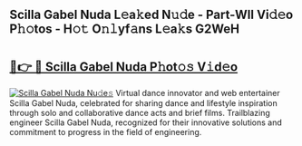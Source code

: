 ## Scilla Gabel Nuda L𝚎a𝚔ed N𝚞𝚍e - Part-WII Vi𝚍𝚎o P𝚑𝚘tos - H𝚘𝚝 O𝚗𝚕yf𝚊ns L𝚎a𝚔s G2WeH

# <h2><a href="http://kf6bvt.oniu.top/?m=Scilla+Gabel+Nuda">🔗👉 🔴 Scilla Gabel Nuda P𝚑ot𝚘𝚜 V𝚒d𝚎o</a></h2>

[![Scilla Gabel Nuda Nu𝚍e𝚜](https://i.imgur.com/0qMVB7G.gif)](http://kf6bvt.oniu.top/?m=Scilla+Gabel+Nuda)
Virtual dance innovator and web entertainer Scilla Gabel Nuda, celebrated for sharing dance and lifestyle inspiration through solo and collaborative dance acts and brief films. Trailblazing engineer Scilla Gabel Nuda, recognized for their innovative solutions and commitment to progress in the field of engineering.  
